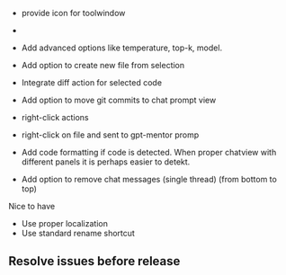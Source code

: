 - provide icon for toolwindow
- 
- Add advanced options like temperature, top-k, model.
- Add option to create new file from selection
- Integrate diff action for selected code
- Add option to move git commits to chat prompt view
- right-click actions
- right-click on file and sent to gpt-mentor promp

- Add code formatting if code is detected. When proper chatview with different panels it is perhaps easier to detekt.
- Add option to remove chat messages (single thread) (from bottom to top)

Nice to have
- Use proper localization
- Use standard rename shortcut

## Resolve issues before release

